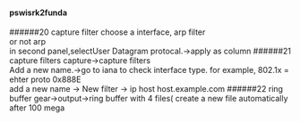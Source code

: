 #### pswisrk2funda
######20 capture filter
choose a interface, arp filter  
or not arp  
in second panel,selectUser Datagram protocal.->apply as column
######21 capture filters
capture->capture filters  
Add a new name.->go to iana to check interface type. for example, 802.1x = ehter proto 0x888E  
add a new name -> New filter -> ip host host.example.com
######22 ring buffer
gear->output->ring buffer with 4 files( create a new file automatically after 100 mega
